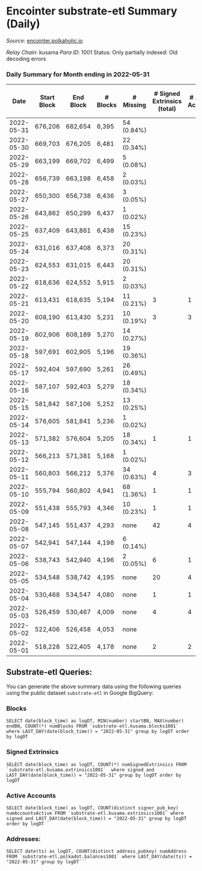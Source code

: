 # Encointer substrate-etl Summary (Daily)

_Source_: [encointer.polkaholic.io](https://encointer.polkaholic.io)

*Relay Chain*: kusama
*Para ID*: 1001
Status: Only partially indexed: Old decoding errors


### Daily Summary for Month ending in 2022-05-31


| Date | Start Block | End Block | # Blocks | # Missing | # Signed Extrinsics (total) | # Active Accounts | # Addresses with Balances | # Events | # Transfers | # XCM Transfers In | # XCM Transfers Out |
| ---- | ----------- | --------- | -------- | --------- | --------------------------- | ----------------- | ------------------------- | -------- | ----------- | ------------------ | ------------------- |
| 2022-05-31 | 676,206 | 682,654 | 6,395 | 54 (0.84%) |  |  | 105 | 12,790 |   |   |   |
| 2022-05-30 | 669,703 | 676,205 | 6,481 | 22 (0.34%) |  |  | 95 | 12,962 |   |   |   |
| 2022-05-29 | 663,199 | 669,702 | 6,499 | 5 (0.08%) |  |  | 90 | 12,998 |   |   |   |
| 2022-05-28 | 656,739 | 663,198 | 6,458 | 2 (0.03%) |  |  | 89 | 12,916 |   |   |   |
| 2022-05-27 | 650,300 | 656,738 | 6,436 | 3 (0.05%) |  |  | 88 | 12,872 |   |   |   |
| 2022-05-26 | 643,862 | 650,299 | 6,437 | 1 (0.02%) |  |  | 87 | 12,877 |   |   |   |
| 2022-05-25 | 637,409 | 643,861 | 6,438 | 15 (0.23%) |  |  | 86 | 12,877 |   |   |   |
| 2022-05-24 | 631,016 | 637,408 | 6,373 | 20 (0.31%) |  |  | 86 | 12,746 |   |   |   |
| 2022-05-23 | 624,553 | 631,015 | 6,443 | 20 (0.31%) |  |  | 79 | 12,887 |   |   |   |
| 2022-05-22 | 618,636 | 624,552 | 5,915 | 2 (0.03%) |  |  | 77 | 11,831 |   |   |   |
| 2022-05-21 | 613,431 | 618,635 | 5,194 | 11 (0.21%) | 3 | 1 | 76 | 10,412 |   |   |   |
| 2022-05-20 | 608,190 | 613,430 | 5,231 | 10 (0.19%) | 3 | 3 | 74 | 10,476 |   |   |   |
| 2022-05-19 | 602,906 | 608,189 | 5,270 | 14 (0.27%) |  |  | 73 | 10,543 |   |   |   |
| 2022-05-18 | 597,691 | 602,905 | 5,196 | 19 (0.36%) |  |  | 71 | 10,392 |   |   |   |
| 2022-05-17 | 592,404 | 597,690 | 5,261 | 26 (0.49%) |  |  | 65 | 10,522 |   |   |   |
| 2022-05-16 | 587,107 | 592,403 | 5,279 | 18 (0.34%) |  |  | 56 | 10,558 |   |   |   |
| 2022-05-15 | 581,842 | 587,106 | 5,252 | 13 (0.25%) |  |  | 50 | 10,505 |   |   |   |
| 2022-05-14 | 576,605 | 581,841 | 5,236 | 1 (0.02%) |  |  | 50 | 10,472 |   |   |   |
| 2022-05-13 | 571,382 | 576,604 | 5,205 | 18 (0.34%) | 1 | 1 | 49 | 10,416 |   |   |   |
| 2022-05-12 | 566,213 | 571,381 | 5,168 | 1 (0.02%) |  |  | 49 | 10,337 |   |   |   |
| 2022-05-11 | 560,803 | 566,212 | 5,376 | 34 (0.63%) | 4 | 3 | 48 | 10,793 |   | 1 ($1.59) |   |
| 2022-05-10 | 555,794 | 560,802 | 4,941 | 68 (1.36%) | 1 | 1 | 40 | 9,887 |   |   |   |
| 2022-05-09 | 551,438 | 555,793 | 4,346 | 10 (0.23%) | 1 | 1 | 24 | 8,703 |   |   |   |
| 2022-05-08 | 547,145 | 551,437 | 4,293 | none  | 42 | 4 | 20 | 8,775 |   |   |   |
| 2022-05-07 | 542,941 | 547,144 | 4,198 | 6 (0.14%) |  |  | 20 | 8,396 |   |   |   |
| 2022-05-06 | 538,743 | 542,940 | 4,196 | 2 (0.05%) | 6 | 1 | 19 | 8,422 |   |   |   |
| 2022-05-05 | 534,548 | 538,742 | 4,195 | none  | 20 | 4 | 19 | 8,501 |   |   |   |
| 2022-05-04 | 530,468 | 534,547 | 4,080 | none  | 1 | 1 | 18 | 8,167 | 1 ($2.65) |   |   |
| 2022-05-03 | 526,459 | 530,467 | 4,009 | none  | 4 | 4 | 17 | 8,039 |   |   |   |
| 2022-05-02 | 522,406 | 526,458 | 4,053 | none  |  |  | 17 | 8,107 |   |   |   |
| 2022-05-01 | 518,228 | 522,405 | 4,178 | none  | 2 | 2 | 17 | 8,372 |   |   |   |

## Substrate-etl Queries:
You can generate the above summary data using the following queries using the public dataset `substrate-etl` in Google BigQuery:


### Blocks
```
SELECT date(block_time) as logDT, MIN(number) startBN, MAX(number) endBN, COUNT(*) numBlocks FROM `substrate-etl.kusama.blocks1001`  where LAST_DAY(date(block_time)) = "2022-05-31" group by logDT order by logDT
```


### Signed Extrinsics
```
SELECT date(block_time) as logDT, COUNT(*) numSignedExtrinsics FROM `substrate-etl.kusama.extrinsics1001`  where signed and LAST_DAY(date(block_time)) = "2022-05-31" group by logDT order by logDT
```


### Active Accounts
```
SELECT date(block_time) as logDT, COUNT(distinct signer_pub_key) numAccountsActive FROM `substrate-etl.kusama.extrinsics1001` where signed and LAST_DAY(date(block_time)) = "2022-05-31" group by logDT order by logDT
```


### Addresses:
```
SELECT date(ts) as logDT, COUNT(distinct address_pubkey) numAddress FROM `substrate-etl.polkadot.balances1001` where LAST_DAY(date(ts)) = "2022-05-31" group by logDT```


